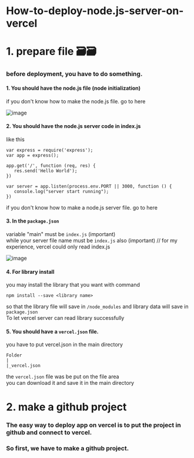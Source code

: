 # How-to-deploy-node.js-server-on-vercel

# 1. prepare file 🗃️🗃️


### before deployment, you have to do something.  


#### 1. You should have the node.js file (node initialization)
if you don't know how to make the node.js file. go to here

![image](https://github.com/CYber-spec-web/How-to-deploy-node.js-server-on-vercel/blob/main/that%20is%20a%20image%20folder%2C%20ignore%20it/%E8%9E%A2%E5%B9%95%E6%93%B7%E5%8F%96%E7%95%AB%E9%9D%A2%202021-08-16%20183018.png)

#### 2. You should have the node.js server code in index.js
like this
````
var express = require('express');
var app = express();

app.get('/', function (req, res) {
   res.send('Hello World');
})

var server = app.listen(process.env.PORT || 3000, function () {
   console.log("server start running");
})
````
if you don't know how to make a node.js server file. go to here

#### 3. In the ```` package.json ````
variable "main" must be ```` index.js ```` (important)  
while your server file name must be ```` index.js ```` also (important)
// for my experience, vercel could only read index.js

![image](https://github.com/CYber-spec-web/How-to-deploy-node.js-server-on-vercel/blob/main/that%20is%20a%20image%20folder%2C%20ignore%20it/%E8%9E%A2%E5%B9%95%E6%93%B7%E5%8F%96%E7%95%AB%E9%9D%A2%202021-08-16%20184609.png)

#### 4. For library install
you may install the library that you want with command
````
npm install --save <library name>
````
so that the library file will save in ```` /node_modules ```` and library data will save in ```` package.json ````  
To let vercel server can read library successfully  


#### 5. You should have a ```` vercel.json ```` file.
you have to put vercel.json in the main directory
````
Folder
|
|_vercel.json
````
the ````vercel.json```` file was be put on the file area  
you can download it and save it in the main directory


# 2. make a github project


### The easy way to deploy app on vercel is to put the project in github and connect to vercel.  
### So first, we have to make a github project.  

